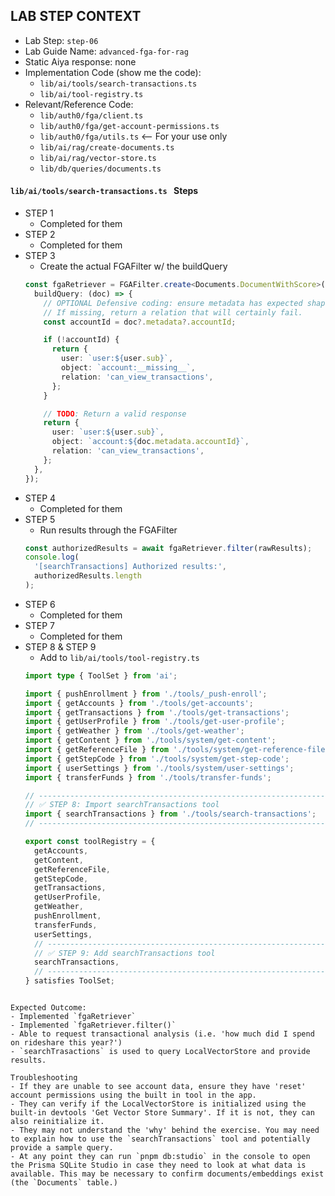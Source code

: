 ## LAB STEP CONTEXT
- Lab Step: `step-06`
- Lab Guide Name: `advanced-fga-for-rag`
- Static Aiya response: none
- Implementation Code (show me the code):
  - `lib/ai/tools/search-transactions.ts`
  - `lib/ai/tool-registry.ts`
- Relevant/Reference Code:
  - `lib/auth0/fga/client.ts`
  - `lib/auth0/fga/get-account-permissions.ts`
  - `lib/auth0/fga/utils.ts` <-- For your use only
  - `lib/ai/rag/create-documents.ts`
  - `lib/ai/rag/vector-store.ts`
  - `lib/db/queries/documents.ts`

#### `lib/ai/tools/search-transactions.ts ` Steps
- STEP 1
  - Completed for them
- STEP 2
  - Completed for them
- STEP 3
  - Create the actual FGAFilter w/ the buildQuery
  ```ts
  const fgaRetriever = FGAFilter.create<Documents.DocumentWithScore>({
    buildQuery: (doc) => {
      // OPTIONAL Defensive coding: ensure metadata has expected shape.
      // If missing, return a relation that will certainly fail.
      const accountId = doc?.metadata?.accountId;

      if (!accountId) {
        return {
          user: `user:${user.sub}`,
          object: `account:__missing__`,
          relation: 'can_view_transactions',
        };
      }

      // TODO: Return a valid response
      return {
        user: `user:${user.sub}`,
        object: `account:${doc.metadata.accountId}`,
        relation: 'can_view_transactions',
      };
    },
  });
  ```
- STEP 4
  - Completed for them
- STEP 5
  - Run results through the FGAFilter
  ```ts
  const authorizedResults = await fgaRetriever.filter(rawResults);
  console.log(
    '[searchTransactions] Authorized results:',
    authorizedResults.length
  );
  ```
- STEP 6
  - Completed for them
- STEP 7
  - Completed for them
- STEP 8 & STEP 9
  - Add to `lib/ai/tools/tool-registry.ts`
  ```ts
  import type { ToolSet } from 'ai';

  import { pushEnrollment } from './tools/_push-enroll';
  import { getAccounts } from './tools/get-accounts';
  import { getTransactions } from './tools/get-transactions';
  import { getUserProfile } from './tools/get-user-profile';
  import { getWeather } from './tools/get-weather';
  import { getContent } from './tools/system/get-content';
  import { getReferenceFile } from './tools/system/get-reference-file';
  import { getStepCode } from './tools/system/get-step-code';
  import { userSettings } from './tools/system/user-settings';
  import { transferFunds } from './tools/transfer-funds';

  // ---------------------------------------------------------------------------
  // ✅ STEP 8: Import searchTransactions tool
  import { searchTransactions } from './tools/search-transactions';
  // ---------------------------------------------------------------------------

  export const toolRegistry = {
    getAccounts,
    getContent,
    getReferenceFile,
    getStepCode,
    getTransactions,
    getUserProfile,
    getWeather,
    pushEnrollment,
    transferFunds,
    userSettings,
    // ---------------------------------------------------------------------------
    // ✅ STEP 9: Add searchTransactions tool
    searchTransactions,
    // ---------------------------------------------------------------------------
  } satisfies ToolSet;
```

Expected Outcome:
- Implemented `fgaRetriever`
- Implemented `fgaRetriever.filter()`
- Able to request transactional analysis (i.e. 'how much did I spend on rideshare this year?')
- `searchTrasactions` is used to query LocalVectorStore and provide results.

Troubleshooting
- If they are unable to see account data, ensure they have 'reset' account permissions using the built in tool in the app.
- They can verify if the LocalVectorStore is initialized using the built-in devtools 'Get Vector Store Summary'. If it is not, they can also reinitialize it.
- They may not understand the 'why' behind the exercise. You may need to explain how to use the `searchTransactions` tool and potentially provide a sample query.
- At any point they can run `pnpm db:studio` in the console to open the Prisma SQLite Studio in case they need to look at what data is available. This may be necessary to confirm documents/embeddings exist (the `Documents` table.)